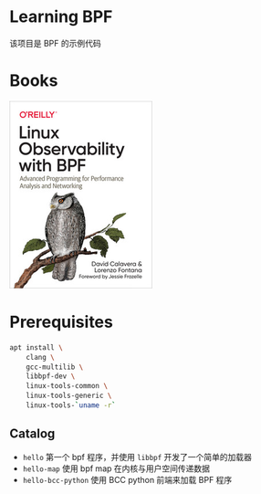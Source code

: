 # Learning BPF

该项目是 BPF 的示例代码

# Books

[<img src=".assets/linx-observability-with-bpf.jpg" width="250" height="328">](https://www.oreilly.com/library/view/linux-observability-with/9781492050193/)

# Prerequisites

```bash
apt install \
    clang \
    gcc-multilib \
    libbpf-dev \
    linux-tools-common \
    linux-tools-generic \
    linux-tools-`uname -r`
```

## Catalog

* `hello` 第一个 bpf 程序，并使用 `libbpf` 开发了一个简单的加载器
* `hello-map` 使用 bpf map 在内核与用户空间传递数据
* `hello-bcc-python` 使用 BCC python 前端来加载 BPF 程序